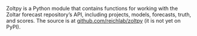 Zoltpy is a Python module that contains functions for working with the Zoltar forecast repository’s API, including projects, models, forecasts, truth, and scores. The source is at [github.com/reichlab/zoltpy](https://github.com/reichlab/zoltpy) (it is not yet on PyPI).

